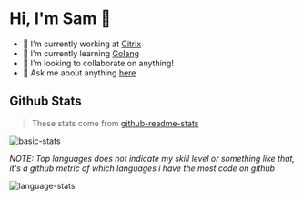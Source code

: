 # Hi, I'm Sam 👋

- 🔭 I’m currently working at [Citrix](https://www.citrix.com)
- 🌱 I’m currently learning [Golang](https://golang.org/)
- 👯 I’m looking to collaborate on anything!
- 💬 Ask me about anything [here](https://github.com/microhod/microhod/issues)

## Github Stats

> These stats come from [github-readme-stats](https://github.com/anuraghazra/github-readme-stats)

![basic-stats](https://github-readme-stats.vercel.app/api?username=microhod&hide_border=true&show_icons=true&bg_color=0D1117&icon_color=58A6FF&text_color=8B949E&title_color=ffffff)

*NOTE: Top languages does not indicate my skill level or something like that, it's a github metric of which languages i have the most code on github*

![language-stats](https://github-readme-stats.vercel.app/api/top-langs?username=microhod&hide_border=true&langs_count=10&layout=compact&bg_color=0D1117&icon_color=58A6FF&text_color=8B949E&title_color=ffffff)
